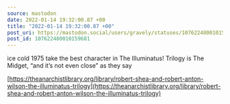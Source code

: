 ```yaml
---
source: mastodon
date: 2022-01-14 19:32:00.87 +00
title: "2022-01-14 19:32:00.87 +00"
post_uri: https://mastodon.social/users/gravely/statuses/107622480010159681
post_id: 107622480010159681
---
```

ice cold 1975 take the best character in The Illuminatus! Trilogy is The Midget, “and it’s not even close” as they say

[https://theanarchistlibrary.org/library/robert-shea-and-robert-anton-wilson-the-illuminatus-trilogy](https://theanarchistlibrary.org/library/robert-shea-and-robert-anton-wilson-the-illuminatus-trilogy)


